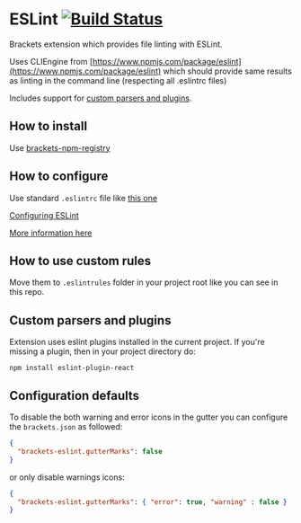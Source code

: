 # ESLint [![Build Status](https://travis-ci.org/zaggino/brackets-eslint.svg?branch=master)](https://travis-ci.org/zaggino/brackets-eslint)

Brackets extension which provides file linting with ESLint.

Uses CLIEngine from [https://www.npmjs.com/package/eslint](https://www.npmjs.com/package/eslint)
which should provide same results as linting in the command line (respecting all .eslintrc files)

Includes support for [custom parsers and plugins](#custom-parsers-and-plugins).

## How to install

Use [brackets-npm-registry](https://github.com/zaggino/brackets-npm-registry)

## How to configure

Use standard `.eslintrc` file like [this one](https://github.com/adobe/brackets/blob/master/.eslintrc.js)

[Configuring ESLint](http://eslint.org/docs/user-guide/configuring)

[More information here](https://github.com/zaggino/brackets-eslint/issues/46)

## How to use custom rules

Move them to `.eslintrules` folder in your project root like you can see in this repo.

## Custom parsers and plugins

Extension uses eslint plugins installed in the current project. If you're missing a plugin, then in your project directory do:

```
npm install eslint-plugin-react
```

## Configuration defaults

To disable the both warning and error icons in the gutter you can configure the `brackets.json` as followed:

```JSON
{
  "brackets-eslint.gutterMarks": false
}
```

or only disable warnings icons:

```JSON
{
  "brackets-eslint.gutterMarks": { "error": true, "warning" : false }
}
```
